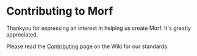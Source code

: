 # Contributing to Morf

Thankyou for expressing an interest in helping us create Morf.  It's greatly appreciated.

Please read the [Contributing](https://github.com/alfasoftware/morf/wiki/Contributing) page on the Wiki for our standards.
